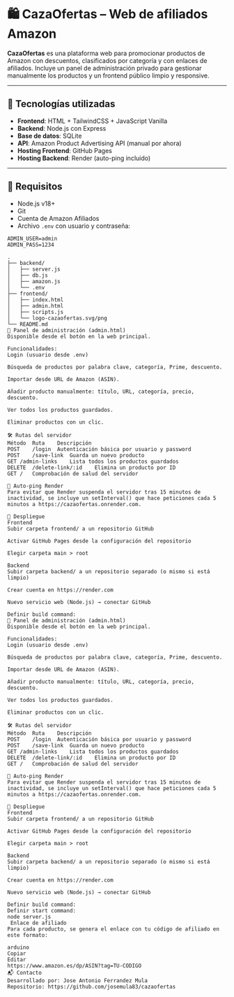 # 🛍️ CazaOfertas – Web de afiliados Amazon

**CazaOfertas** es una plataforma web para promocionar productos de Amazon con descuentos, clasificados por categoría y con enlaces de afiliados. Incluye un panel de administración privado para gestionar manualmente los productos y un frontend público limpio y responsive.

---

## 🔧 Tecnologías utilizadas

- **Frontend**: HTML + TailwindCSS + JavaScript Vanilla
- **Backend**: Node.js con Express
- **Base de datos**: SQLite
- **API**: Amazon Product Advertising API (manual por ahora)
- **Hosting Frontend**: GitHub Pages
- **Hosting Backend**: Render (auto-ping incluido)

---

## 🧪 Requisitos

- Node.js v18+
- Git
- Cuenta de Amazon Afiliados
- Archivo `.env` con usuario y contraseña:

```env
ADMIN_USER=admin
ADMIN_PASS=1234

.
├── backend/
│   ├── server.js
│   ├── db.js
│   ├── amazon.js
│   └── .env
├── frontend/
│   ├── index.html
│   ├── admin.html
│   ├── scripts.js
│   └── logo-cazaofertas.svg/png
└── README.md
🔐 Panel de administración (admin.html)
Disponible desde el botón en la web principal.

Funcionalidades:
Login (usuario desde .env)

Búsqueda de productos por palabra clave, categoría, Prime, descuento.

Importar desde URL de Amazon (ASIN).

Añadir producto manualmente: título, URL, categoría, precio, descuento.

Ver todos los productos guardados.

Eliminar productos con un clic.

🛠️ Rutas del servidor
Método	Ruta	Descripción
POST	/login	Autenticación básica por usuario y password
POST	/save-link	Guarda un nuevo producto
GET	/admin-links	Lista todos los productos guardados
DELETE	/delete-link/:id	Elimina un producto por ID
GET	/	Comprobación de salud del servidor

🔁 Auto-ping Render
Para evitar que Render suspenda el servidor tras 15 minutos de inactividad, se incluye un setInterval() que hace peticiones cada 5 minutos a https://cazaofertas.onrender.com.

🚀 Despliegue
Frontend
Subir carpeta frontend/ a un repositorio GitHub

Activar GitHub Pages desde la configuración del repositorio

Elegir carpeta main > root

Backend
Subir carpeta backend/ a un repositorio separado (o mismo si está limpio)

Crear cuenta en https://render.com

Nuevo servicio web (Node.js) → conectar GitHub

Definir build command:
🔐 Panel de administración (admin.html)
Disponible desde el botón en la web principal.

Funcionalidades:
Login (usuario desde .env)

Búsqueda de productos por palabra clave, categoría, Prime, descuento.

Importar desde URL de Amazon (ASIN).

Añadir producto manualmente: título, URL, categoría, precio, descuento.

Ver todos los productos guardados.

Eliminar productos con un clic.

🛠️ Rutas del servidor
Método	Ruta	Descripción
POST	/login	Autenticación básica por usuario y password
POST	/save-link	Guarda un nuevo producto
GET	/admin-links	Lista todos los productos guardados
DELETE	/delete-link/:id	Elimina un producto por ID
GET	/	Comprobación de salud del servidor

🔁 Auto-ping Render
Para evitar que Render suspenda el servidor tras 15 minutos de inactividad, se incluye un setInterval() que hace peticiones cada 5 minutos a https://cazaofertas.onrender.com.

🚀 Despliegue
Frontend
Subir carpeta frontend/ a un repositorio GitHub

Activar GitHub Pages desde la configuración del repositorio

Elegir carpeta main > root

Backend
Subir carpeta backend/ a un repositorio separado (o mismo si está limpio)

Crear cuenta en https://render.com

Nuevo servicio web (Node.js) → conectar GitHub

Definir build command:
Definir start command:
node server.js
 Enlace de afiliado
Para cada producto, se genera el enlace con tu código de afiliado en este formato:

arduino
Copiar
Editar
https://www.amazon.es/dp/ASIN?tag=TU-CODIGO
📬 Contacto
Desarrollado por: Jose Antonio Ferrandez Mula
Repositorio: https://github.com/josemula83/cazaofertas